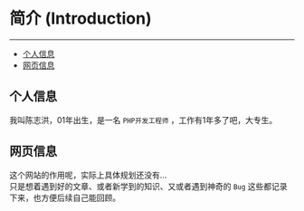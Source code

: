 # 简介 (Introduction)

---

- [个人信息](#section-1)
- [网页信息](#section-2)

<a name="section-1"></a>
## 个人信息

我叫陈志洪，01年出生，是一名 `PHP开发工程师` ，工作有1年多了吧，大专生。

<a name="section-2"></a>
## 网页信息

这个网站的作用呢，实际上具体规划还没有... <br/>
只是想着遇到好的文章、或者新学到的知识、又或者遇到神奇的 `Bug` 这些都记录下来，也方便后续自己能回顾。

